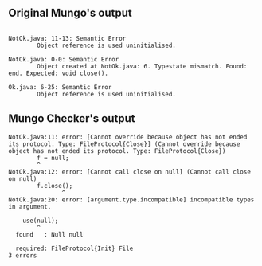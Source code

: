 ## Original Mungo's output

```

NotOk.java: 11-13: Semantic Error
		Object reference is used uninitialised.

NotOk.java: 0-0: Semantic Error
		Object created at NotOk.java: 6. Typestate mismatch. Found: end. Expected: void close().

Ok.java: 6-25: Semantic Error
		Object reference is used uninitialised.```

## Mungo Checker's output

```
NotOk.java:11: error: [Cannot override because object has not ended its protocol. Type: FileProtocol{Close}] (Cannot override because object has not ended its protocol. Type: FileProtocol{Close})
        f = null;
        ^
NotOk.java:12: error: [Cannot call close on null] (Cannot call close on null)
        f.close();
               ^
NotOk.java:20: error: [argument.type.incompatible] incompatible types in argument.
    use(null);
        ^
  found   : Null null
  required: FileProtocol{Init} File
3 errors```
